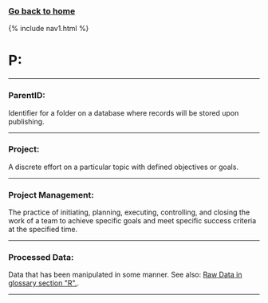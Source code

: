 ### **[Go back to home](https://ironrico.github.io/TestGlossary/)**

{% include nav1.html %}

# **P:** 
___

### **ParentID:**
Identifier for a folder on a database where records will be stored upon publishing.

___

### **Project:** 
A discrete effort on a particular topic with defined objectives or goals.

___

### **Project Management:** 
The practice of initiating, planning, executing, controlling, and closing the work of a team to achieve specific 
goals and meet specific success criteria at the specified time.

___

### **Processed Data:**
Data that has been manipulated in some manner. See also: [Raw Data in glossary section "R".](https://ironrico.github.io/TestGlossary/R). 

___













